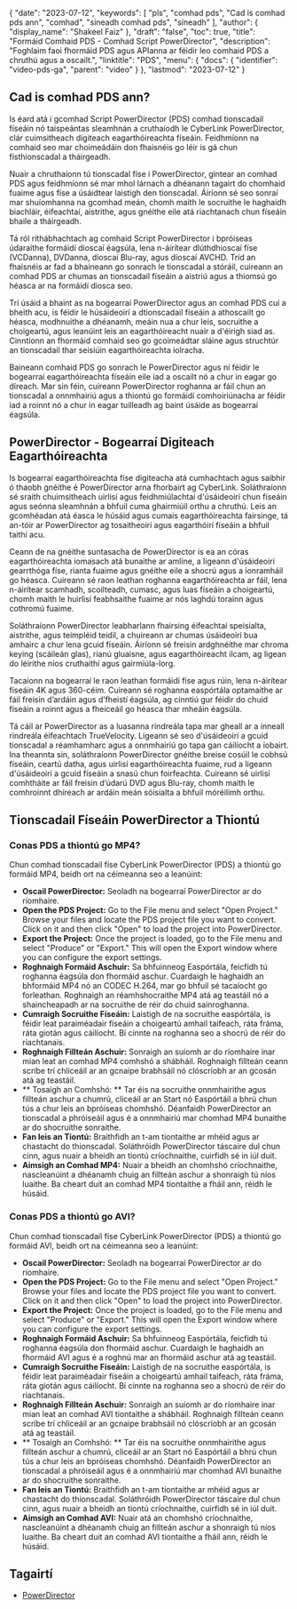 {
  "date": "2023-07-12",
  "keywords": [
"pls",
"comhad pds",
"Cad is comhad pds ann",
"comhad",
"síneadh comhad pds",
"síneadh"
],
  "author": {
    "display_name": "Shakeel Faiz"
},
  "draft": "false",
  "toc": true,
  "title": "Formáid Comhaid PDS - Comhad Script PowerDirector",
  "description": "Foghlaim faoi fhormáid PDS agus APIanna ar féidir leo comhaid PDS a chruthú agus a oscailt.",
  "linktitle": "PDS",
  "menu": {
    "docs": {
      "identifier": "video-pds-ga",
      "parent": "video"
}
},
  "lastmod": "2023-07-12"
}

## Cad is comhad PDS ann?

Is éard atá i gcomhad Script PowerDirector (PDS) comhad tionscadail físeáin nó taispeántas sleamhnán a cruthaíodh le CyberLink PowerDirector, clár cuimsitheach digiteach eagarthóireachta físeáin. Feidhmíonn na comhaid seo mar choimeádáin don fhaisnéis go léir is gá chun físthionscadal a tháirgeadh.

Nuair a chruthaíonn tú tionscadal físe i PowerDirector, gintear an comhad PDS agus feidhmíonn sé mar mhol lárnach a dhéanann tagairt do chomhaid fuaime agus físe a úsáidtear laistigh den tionscadal. Áiríonn sé seo sonraí mar shuíomhanna na gcomhad meán, chomh maith le socruithe le haghaidh biachláir, éifeachtaí, aistrithe, agus gnéithe eile atá riachtanach chun físeáin bhaile a tháirgeadh.

Tá ról ríthábhachtach ag comhaid Script PowerDirector i bpróiseas údaraithe formáidí dioscaí éagsúla, lena n-áirítear dlúthdhioscaí físe (VCDanna), DVDanna, dioscaí Blu-ray, agus dioscaí AVCHD. Tríd an fhaisnéis ar fad a bhaineann go sonrach le tionscadal a stóráil, cuireann an comhad PDS ar chumas an tionscadail físeáin a aistriú agus a thiomsú go héasca ar na formáidí diosca seo.

Trí úsáid a bhaint as na bogearraí PowerDirector agus an comhad PDS cuí a bheith acu, is féidir le húsáideoirí a dtionscadail físeáin a athoscailt go héasca, modhnuithe a dhéanamh, meáin nua a chur leis, socruithe a choigeartú, agus leanúint leis an eagarthóireacht nuair a d'éirigh siad as. Cinntíonn an fhormáid comhaid seo go gcoimeádtar sláine agus struchtúr an tionscadail thar seisiúin eagarthóireachta iolracha.

Baineann comhaid PDS go sonrach le PowerDirector agus ní féidir le bogearraí eagarthóireachta físeáin eile iad a oscailt nó a chur in eagar go díreach. Mar sin féin, cuireann PowerDirector roghanna ar fáil chun an tionscadal a onnmhairiú agus a thiontú go formáidí comhoiriúnacha ar féidir iad a roinnt nó a chur in eagar tuilleadh ag baint úsáide as bogearraí éagsúla.

## PowerDirector - Bogearraí Digiteach Eagarthóireachta

Is bogearraí eagarthóireachta físe digiteacha atá cumhachtach agus saibhir ó thaobh gnéithe é PowerDirector arna fhorbairt ag CyberLink. Soláthraíonn sé sraith chuimsitheach uirlisí agus feidhmiúlachtaí d'úsáideoirí chun físeáin agus seónna sleamhnán a bhfuil cuma ghairmiúil orthu a chruthú. Leis an gcomhéadan atá éasca le húsáid agus cumais eagarthóireachta fairsinge, tá an-tóir ar PowerDirector ag tosaitheoirí agus eagarthóirí físeáin a bhfuil taithí acu.

Ceann de na gnéithe suntasacha de PowerDirector is ea an córas eagarthóireachta iomasach atá bunaithe ar amlíne, a ligeann d'úsáideoirí gearrthóga físe, rianta fuaime agus gnéithe eile a shocrú agus a ionramháil go héasca. Cuireann sé raon leathan roghanna eagarthóireachta ar fáil, lena n-áirítear scamhadh, scoilteadh, cumasc, agus luas físeáin a choigeartú, chomh maith le huirlisí feabhsaithe fuaime ar nós laghdú torainn agus cothromú fuaime.

Soláthraíonn PowerDirector leabharlann fhairsing éifeachtaí speisialta, aistrithe, agus teimpléid teidil, a chuireann ar chumas úsáideoirí bua amhairc a chur lena gcuid físeáin. Áiríonn sé freisin ardghnéithe mar chroma keying (scáileán glas), rianú gluaisne, agus eagarthóireacht ilcam, ag ligean do léirithe níos cruthaithí agus gairmiúla-lorg.

Tacaíonn na bogearraí le raon leathan formáidí físe agus rúin, lena n-áirítear físeáin 4K agus 360-céim. Cuireann sé roghanna easpórtála optamaithe ar fáil freisin d’ardáin agus d’fheistí éagsúla, ag cinntiú gur féidir do chuid físeáin a roinnt agus a fheiceáil go héasca thar mheáin éagsúla.

Tá cáil ar PowerDirector as a luasanna rindreála tapa mar gheall ar a inneall rindreála éifeachtach TrueVelocity. Ligeann sé seo d'úsáideoirí a gcuid tionscadal a réamhamharc agus a onnmhairiú go tapa gan cáilíocht a íobairt. Ina theannta sin, soláthraíonn PowerDirector gnéithe breise cosúil le cobhsú físeáin, ceartú datha, agus uirlisí eagarthóireachta fuaime, rud a ligeann d'úsáideoirí a gcuid físeáin a snasú chun foirfeachta. Cuireann sé uirlisí comhtháite ar fáil freisin d’údarú DVD agus Blu-ray, chomh maith le comhroinnt dhíreach ar ardáin meán sóisialta a bhfuil móréilimh orthu.

## Tionscadail Físeáin PowerDirector a Thiontú

### Conas PDS a thiontú go MP4?

Chun comhad tionscadail físe CyberLink PowerDirector (PDS) a thiontú go formáid MP4, beidh ort na céimeanna seo a leanúint:

- **Oscail PowerDirector:** Seoladh na bogearraí PowerDirector ar do ríomhaire.
- **Open the PDS Project:** Go to the File menu and select "Open Project." Browse your files and locate the PDS project file you want to convert. Click on it and then click "Open" to load the project into PowerDirector.
- **Export the Project:** Once the project is loaded, go to the File menu and select "Produce" or "Export." This will open the Export window where you can configure the export settings.
- **Roghnaigh Formáid Aschuir:** Sa bhfuinneog Easpórtála, feicfidh tú roghanna éagsúla don fhormáid aschur. Cuardaigh le haghaidh an bhformáid MP4 nó an CODEC H.264, mar go bhfuil sé tacaíocht go forleathan. Roghnaigh an réamhshocraithe MP4 atá ag teastáil nó a shaincheapadh ar na socruithe de réir do chuid sainroghanna.
- **Cumraigh Socruithe Físeáin:** Laistigh de na socruithe easpórtála, is féidir leat paraiméadair físeáin a choigeartú amhail taifeach, ráta fráma, ráta giotán agus cáilíocht. Bí cinnte na roghanna seo a shocrú de réir do riachtanais.
- **Roghnaigh Fillteán Aschuir:** Sonraigh an suíomh ar do ríomhaire inar mian leat an comhad MP4 comhshó a shábháil. Roghnaigh fillteán ceann scríbe trí chliceáil ar an gcnaipe brabhsáil nó clóscríobh ar an gcosán atá ag teastáil.
- ** Tosaigh an Comhshó: ** Tar éis na socruithe onnmhairithe agus fillteán aschur a chumrú, cliceáil ar an Start nó Easpórtáil a bhrú chun tús a chur leis an bpróiseas chomhshó. Déanfaidh PowerDirector an tionscadal a phróiseáil agus é a onnmhairiú mar chomhad MP4 bunaithe ar do shocruithe sonraithe.
- **Fan leis an Tiontú:** Braithfidh an t-am tiontaithe ar mhéid agus ar chastacht do thionscadal. Soláthróidh PowerDirector táscaire dul chun cinn, agus nuair a bheidh an tiontú críochnaithe, cuirfidh sé in iúl duit.
- **Aimsigh an Comhad MP4:** Nuair a bheidh an chomhshó críochnaithe, nascleanúint a dhéanamh chuig an fillteán aschur a shonraigh tú níos luaithe. Ba cheart duit an comhad MP4 tiontaithe a fháil ann, réidh le húsáid.

### Conas PDS a thiontú go AVI?

Chun comhad tionscadail físe CyberLink PowerDirector (PDS) a thiontú go formáid AVI, beidh ort na céimeanna seo a leanúint:

- **Oscail PowerDirector:** Seoladh na bogearraí PowerDirector ar do ríomhaire.
- **Open the PDS Project:** Go to the File menu and select "Open Project." Browse your files and locate the PDS project file you want to convert. Click on it and then click "Open" to load the project into PowerDirector.
- **Export the Project:** Once the project is loaded, go to the File menu and select "Produce" or "Export." This will open the Export window where you can configure the export settings.
- **Roghnaigh Formáid Aschuir:** Sa bhfuinneog Easpórtála, feicfidh tú roghanna éagsúla don fhormáid aschur. Cuardaigh le haghaidh an fhormáid AVI agus é a roghnú mar an fhormáid aschur atá ag teastáil.
- **Cumraigh Socruithe Físeáin:** Laistigh de na socruithe easpórtála, is féidir leat paraiméadair físeáin a choigeartú amhail taifeach, ráta fráma, ráta giotán agus cáilíocht. Bí cinnte na roghanna seo a shocrú de réir do riachtanais.
- **Roghnaigh Fillteán Aschuir:** Sonraigh an suíomh ar do ríomhaire inar mian leat an comhad AVI tiontaithe a shábháil. Roghnaigh fillteán ceann scríbe trí chliceáil ar an gcnaipe brabhsáil nó clóscríobh ar an gcosán atá ag teastáil.
- ** Tosaigh an Comhshó: ** Tar éis na socruithe onnmhairithe agus fillteán aschur a chumrú, cliceáil ar an Start nó Easpórtáil a bhrú chun tús a chur leis an bpróiseas chomhshó. Déanfaidh PowerDirector an tionscadal a phróiseáil agus é a onnmhairiú mar chomhad AVI bunaithe ar do shocruithe sonraithe.
- **Fan leis an Tiontú:** Braithfidh an t-am tiontaithe ar mhéid agus ar chastacht do thionscadal. Soláthróidh PowerDirector táscaire dul chun cinn, agus nuair a bheidh an tiontú críochnaithe, cuirfidh sé in iúl duit.
- **Aimsigh an Comhad AVI:** Nuair atá an chomhshó críochnaithe, nascleanúint a dhéanamh chuig an fillteán aschur a shonraigh tú níos luaithe. Ba cheart duit an comhad AVI tiontaithe a fháil ann, réidh le húsáid.
  
## Tagairtí
* [PowerDirector]( https://ga.wikipedia.org/wiki/PowerDirector)


